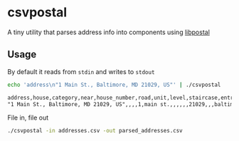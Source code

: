# csvpostal

A tiny utility that parses address info into components using [libpostal](https://github.com/openvenues/libpostal)

## Usage

By default it reads from `stdin` and writes to `stdout`

```bash
echo 'address\n"1 Main St., Baltimore, MD 21029, US"' | ./csvpostal
```

```txt
address,house,category,near,house_number,road,unit,level,staircase,entrance,po_box,postcode,suburb,city_district,city,island,state_district,state,country_region,country,world_region
"1 Main St., Baltimore, MD 21029, US",,,,1,main st.,,,,,,21029,,,baltimore,,,md,,us,
```

File in, file out

```bash
./csvpostal -in addresses.csv -out parsed_addresses.csv
```
